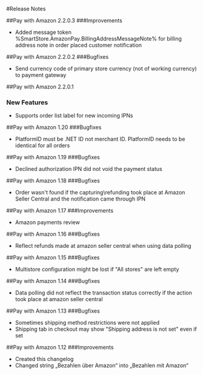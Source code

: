 ﻿#Release Notes

##Pay with Amazon 2.2.0.3
###Improvements
* Added message token %SmartStore.AmazonPay.BillingAddressMessageNote% for billing address note in order placed customer notification

##Pay with Amazon 2.2.0.2
###Bugfixes
* Send currency code of primary store currency (not of working currency) to payment gateway

##Pay with Amazon 2.2.0.1
### New Features
* Supports order list label for new incoming IPNs

##Pay with Amazon 1.20
###Bugfixes
* PlatformID must be .NET ID not merchant ID. PlatformID needs to be identical for all orders

##Pay with Amazon 1.19
###Bugfixes
* Declined authorization IPN did not void the payment status

##Pay with Amazon 1.18
###Bugfixes
* Order wasn't found if the capturing\refunding took place at Amazon Seller Central and the notification came through IPN

##Pay with Amazon 1.17
###Improvements
* Amazon payments review

##Pay with Amazon 1.16
###Bugfixes
* Reflect refunds made at amazon seller central when using data polling

##Pay with Amazon 1.15
###Bugfixes
* Multistore configuration might be lost if "All stores" are left empty

##Pay with Amazon 1.14
###Bugfixes
* Data polling did not reflect the transaction status correctly if the action took place at amazon seller central

##Pay with Amazon 1.13
###Bugfixes
* Sometimes shipping method restrictions were not applied
* Shipping tab in checkout may show "Shipping address is not set" even if set

##Pay with Amazon 1.12
###Improvements
* Created this changelog
* Changed string „Bezahlen über Amazon“ into „Bezahlen mit Amazon“

